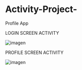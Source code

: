# Activity-Project-
Profile App

LOGIN SCREEN ACTIVITY


![imagen](https://user-images.githubusercontent.com/44753314/48668607-0e5af180-eac8-11e8-9bab-0198faf0ffcb.png)

PROFILE SCREEN ACTIVITY


![imagen](https://user-images.githubusercontent.com/44753314/48668608-187cf000-eac8-11e8-917a-ee07cfa0d4cc.png)
